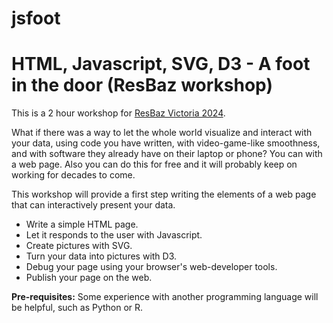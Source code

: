 # jsfoot
# HTML, Javascript, SVG, D3 - A foot in the door (ResBaz workshop)

This is a 2 hour workshop for [ResBaz Victoria 2024](https://resbaz.github.io/resbazvic2024/).

What if there was a way to let the whole world visualize and interact with your data, using code you have written, with video-game-like smoothness, and with software they already have on their laptop or phone? You can with a web page. Also you can do this for free and it will probably keep on working for decades to come.

This workshop will provide a first step writing the elements of a web page that can interactively present your data.

* Write a simple HTML page.
* Let it responds to the user with Javascript.
* Create pictures with SVG.
* Turn your data into pictures with D3.
* Debug your page using your browser's web-developer tools.
* Publish your page on the web.

**Pre-requisites:** Some experience with another programming language will be helpful, such as Python or R.
